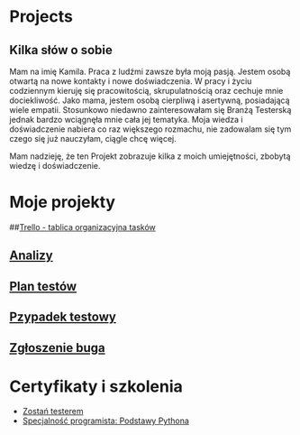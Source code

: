 # Projects
 ## Kilka słów o sobie
Mam na imię Kamila. Praca z ludźmi zawsze była moją pasją. Jestem osobą otwartą na nowe kontakty i nowe doświadczenia. W pracy i życiu codziennym kieruję się pracowitością, skrupulatnością oraz cechuje mnie dociekliwość. Jako mama, jestem osobą cierpliwą i asertywną, posiadającą wiele empatii. Stosunkowo niedawno zainteresowałam się Branżą Testerską jednak bardzo wciągnęła mnie cała jej tematyka. Moja wiedza i doświadczenie nabiera co raz większego rozmachu, nie zadowalam się tym czego się już nauczyłam, ciągle chcę więcej.
 
 Mam nadzieję, że ten Projekt zobrazuje kilka z moich umiejętności, zbobytą wiedzę i doświadczenie.

# Moje projekty
##[Trello - tablica organizacyjna tasków](https://trello.com/b/KqaXd9uY/moje-taski)
## [Analizy](https://github.com/KamilaWhite/Projects/blob/master/projects/analizy.md)
## [Plan testów](https://github.com/KamilaWhite/Projects/blob/master/projects/plan%20testow.md)
## [Pzypadek testowy](https://github.com/KamilaWhite/Projects/blob/master/projects/przypadek%20testowy.md)
## [Zgłoszenie buga](https://github.com/KamilaWhite/Projects/blob/master/projects/zgloszenie%20buga.md)

# Certyfikaty i szkolenia
- [Zostań testerem](https://github.com/KamilaWhite/Projects/blob/master/images/Certyfikaty%20i%20szkolenia/Certyfikat-Zosta%C5%84%20Testerem.pdf)
- [Specjalność programista: Podstawy Pythona](https://github.com/KamilaWhite/Projects/blob/master/images/Certyfikaty%20i%20szkolenia/Certyfikat-Podstawy%20Pythona.pdf)
